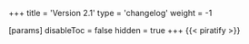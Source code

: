 +++
title = 'Version 2.1'
type = 'changelog'
weight = -1

[params]
  disableToc = false
  hidden = true
+++
{{< piratify >}}
